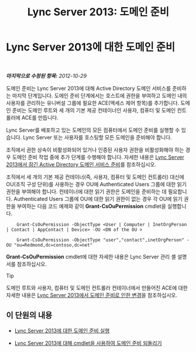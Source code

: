 ﻿---
title: 'Lync Server 2013: 도메인 준비'
TOCTitle: 도메인 준비
ms:assetid: 8eea541c-5f9d-4afc-92a8-a31d6f742544
ms:mtpsurl: https://technet.microsoft.com/ko-kr/library/Gg398721(v=OCS.15)
ms:contentKeyID: 49304354
ms.date: 08/10/2015
mtps_version: v=OCS.15
ms.translationtype: HT
---

# Lync Server 2013에 대한 도메인 준비

 

_**마지막으로 수정된 항목:** 2012-10-29_

도메인 준비는 Lync Server 2013에 대해 Active Directory 도메인 서비스를 준비하는 마지막 단계입니다. 도메인 준비 단계에서는 호스트에 권한을 부여하고 도메인 내의 사용자를 관리하는 유니버설 그룹에 필요한 ACE(액세스 제어 항목)를 추가합니다. 도메인 준비는 도메인 루트와 세 개의 기본 제공 컨테이너인 사용자, 컴퓨터 및 도메인 컨트롤러에 ACE를 만듭니다.

Lync Server를 배포하고 있는 도메인의 모든 컴퓨터에서 도메인 준비를 실행할 수 있습니다. Lync Server 또는 사용자를 호스팅할 모든 도메인을 준비해야 합니다.

조직에서 권한 상속이 비활성화되어 있거나 인증된 사용자 권한을 비활성화해야 하는 경우 도메인 준비 작업 중에 추가 단계를 수행해야 합니다. 자세한 내용은 [Lync Server 2013에서 잠긴 Active Directory 도메인 서비스 준비](lync-server-2013-preparing-a-locked-down-active-directory-domain-services.md)를 참조하십시오.

조직에서 세 개의 기본 제공 컨테이너(즉, 사용자, 컴퓨터 및 도메인 컨트롤러) 대신에 OU(조직 구성 단위)를 사용하는 경우 OU에 Authenticated Users 그룹에 대한 읽기 권한을 부여해야 합니다. 컨테이너에 대한 읽기 권한은 도메인을 준비하는 데 필요합니다. Authenticated Users 그룹에 OU에 대한 읽기 권한이 없는 경우 각 OU에 읽기 권한을 부여하는 다음 코드 예제와 같이 **Grant-CsOuPermission** cmdlet을 실행합니다.

```
    Grant-CsOuPermission -ObjectType <User | Computer | InetOrgPerson | Contact | AppContact | Device> -OU <DN of the OU > 
```
```
    Grant-CsOuPermission -ObjectType "user","contact",inetOrgPerson" -OU "ou=Redmond,dc=contoso,dc=net"
```

**Grant-CsOuPermission** cmdlet에 대한 자세한 내용은 Lync Server 관리 셸 설명서를 참조하십시오.


> [!TIP]  
> 도메인 루트와 사용자, 컴퓨터 및 도메인 컨트롤러 컨테이너에서 만들어진 ACE에 대한 자세한 내용은 <A href="lync-server-2013-changes-made-by-domain-preparation.md">Lync Server 2013에서 도메인 준비로 인한 변경</A>을 참조하십시오.



## 이 단원의 내용

  - [Lync Server 2013에 대한 도메인 준비 실행](lync-server-2013-running-domain-preparation.md)

  - [Lync Server 2013에 대해 cmdlet을 사용하여 도메인 준비 되돌리기](lync-server-2013-using-cmdlets-to-reverse-domain-preparation.md)

